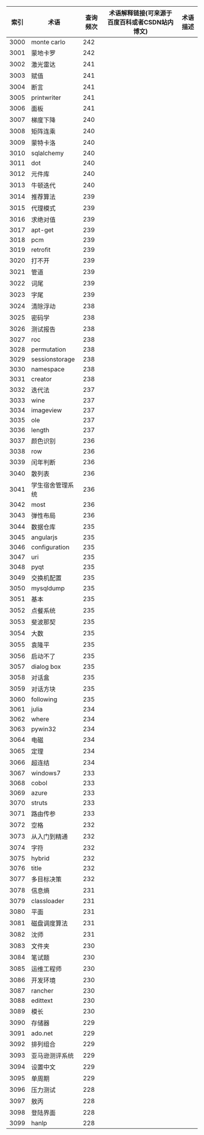 | 索引   | 术语             | 查询频次 | 术语解释链接(可来源于百度百科或者CSDN站内博文) | 术语描述 |
| ---- | -------------- | ---- | -------------------------- | ---- |
| 3000 | monte carlo    | 242  |                            |      |
| 3001 | 蒙地卡罗           | 242  |                            |      |
| 3002 | 激光雷达           | 241  |                            |      |
| 3003 | 赋值             | 241  |                            |      |
| 3004 | 断言             | 241  |                            |      |
| 3005 | printwriter    | 241  |                            |      |
| 3006 | 面板             | 241  |                            |      |
| 3007 | 梯度下降           | 240  |                            |      |
| 3008 | 矩阵连乘           | 240  |                            |      |
| 3009 | 蒙特卡洛           | 240  |                            |      |
| 3010 | sqlalchemy     | 240  |                            |      |
| 3011 | dot            | 240  |                            |      |
| 3012 | 元件库            | 240  |                            |      |
| 3013 | 牛顿迭代           | 240  |                            |      |
| 3014 | 推荐算法           | 239  |                            |      |
| 3015 | 代理模式           | 239  |                            |      |
| 3016 | 求绝对值           | 239  |                            |      |
| 3017 | apt-get        | 239  |                            |      |
| 3018 | pcm            | 239  |                            |      |
| 3019 | retrofit       | 239  |                            |      |
| 3020 | 打不开            | 239  |                            |      |
| 3021 | 管道             | 239  |                            |      |
| 3022 | 词尾             | 239  |                            |      |
| 3023 | 字尾             | 239  |                            |      |
| 3024 | 清除浮动           | 238  |                            |      |
| 3025 | 密码学            | 238  |                            |      |
| 3026 | 测试报告           | 238  |                            |      |
| 3027 | roc            | 238  |                            |      |
| 3028 | permutation    | 238  |                            |      |
| 3029 | sessionstorage | 238  |                            |      |
| 3030 | namespace      | 238  |                            |      |
| 3031 | creator        | 238  |                            |      |
| 3032 | 迭代法            | 237  |                            |      |
| 3033 | wine           | 237  |                            |      |
| 3034 | imageview      | 237  |                            |      |
| 3035 | ole            | 237  |                            |      |
| 3036 | length         | 237  |                            |      |
| 3037 | 颜色识别           | 236  |                            |      |
| 3038 | row            | 236  |                            |      |
| 3039 | 闰年判断           | 236  |                            |      |
| 3040 | 散列表            | 236  |                            |      |
| 3041 | 学生宿舍管理系统       | 236  |                            |      |
| 3042 | most           | 236  |                            |      |
| 3043 | 弹性布局           | 236  |                            |      |
| 3044 | 数据仓库           | 235  |                            |      |
| 3045 | angularjs      | 235  |                            |      |
| 3046 | configuration  | 235  |                            |      |
| 3047 | uri            | 235  |                            |      |
| 3048 | pyqt           | 235  |                            |      |
| 3049 | 交换机配置          | 235  |                            |      |
| 3050 | mysqldump      | 235  |                            |      |
| 3051 | 基本             | 235  |                            |      |
| 3052 | 点餐系统           | 235  |                            |      |
| 3053 | 斐波那契           | 235  |                            |      |
| 3054 | 大数             | 235  |                            |      |
| 3055 | 袁隆平            | 235  |                            |      |
| 3056 | 启动不了           | 235  |                            |      |
| 3057 | dialog box     | 235  |                            |      |
| 3058 | 对话盒            | 235  |                            |      |
| 3059 | 对话方块           | 235  |                            |      |
| 3060 | following      | 235  |                            |      |
| 3061 | julia          | 234  |                            |      |
| 3062 | where          | 234  |                            |      |
| 3063 | pywin32        | 234  |                            |      |
| 3064 | 电磁             | 234  |                            |      |
| 3065 | 定理             | 234  |                            |      |
| 3066 | 超连结            | 234  |                            |      |
| 3067 | windows7       | 233  |                            |      |
| 3068 | cobol          | 233  |                            |      |
| 3069 | azure          | 233  |                            |      |
| 3070 | struts         | 233  |                            |      |
| 3071 | 路由传参           | 233  |                            |      |
| 3072 | 空格             | 232  |                            |      |
| 3073 | 从入门到精通         | 232  |                            |      |
| 3074 | 字符             | 232  |                            |      |
| 3075 | hybrid         | 232  |                            |      |
| 3076 | title          | 232  |                            |      |
| 3077 | 多目标决策          | 232  |                            |      |
| 3078 | 信息熵            | 231  |                            |      |
| 3079 | classloader    | 231  |                            |      |
| 3080 | 平面             | 231  |                            |      |
| 3081 | 磁盘调度算法         | 231  |                            |      |
| 3082 | 沈师             | 231  |                            |      |
| 3083 | 文件夹            | 230  |                            |      |
| 3084 | 笔试题            | 230  |                            |      |
| 3085 | 运维工程师          | 230  |                            |      |
| 3086 | 开发环境           | 230  |                            |      |
| 3087 | rancher        | 230  |                            |      |
| 3088 | edittext       | 230  |                            |      |
| 3089 | 模长             | 230  |                            |      |
| 3090 | 存储器            | 229  |                            |      |
| 3091 | ado.net        | 229  |                            |      |
| 3092 | 排列组合           | 229  |                            |      |
| 3093 | 亚马逊测评系统        | 229  |                            |      |
| 3094 | 设置中文           | 229  |                            |      |
| 3095 | 单周期            | 229  |                            |      |
| 3096 | 压力测试           | 228  |                            |      |
| 3097 | 敖丙             | 228  |                            |      |
| 3098 | 登陆界面           | 228  |                            |      |
| 3099 | hanlp          | 228  |                            |      |
